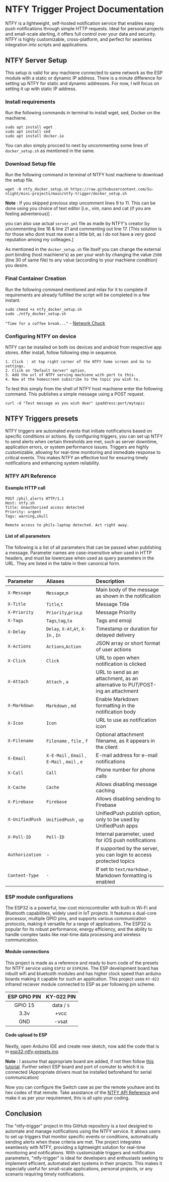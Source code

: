 # NTFY Trigger Project Documentation

NTFY is a lightweight, self-hosted notification service that enables easy push notifications through simple HTTP requests. Ideal for personal projects and small-scale alerting, it offers full control over your data and security. NTFY is highly customizable, cross-platform, and perfect for seamless integration into scripts and applications.

## NTFY Server Setup

This setup is valid for any machiene connected to same network as the ESP module with a static or dynamic IP address. There is a minute difference for setting up NTFY for static and dynamic addresses. For now, I will focus on setting it up with static IP address.

### Install requirements
Run the following commands in terminal to install wget, sed, Docker on the machiene.
```
sudo apt install wget
sudo apt install sed
sudo apt install docker.io
```
You can also simply procced to next by uncommenting some lines of `docker_setup.sh` as mentioned in the same.

### Download Setup file
Run the following command in terminal of NTFY host machiene to download the setup file.
```
wget -O ntfy_docker_setup.sh https://raw.githubusercontent.com/Su-nlight/mini-projects/main/ntfy-trigger/docker_setup.sh
```
**Note** : If you skipped previous step uncomment lines 9 to 11. This can be done using you choice of text editor \[i.e., vim, nano and cat (if you are feeling adventerous)\] .

you can also use actual `server.yml` file as made by NTFY's creator by uncommenting line 16 & line 21 and commenting out line 17. \[This solution is for those who dont trust me even a little bit, as I do not have a very good reputation among my colleages.\]

As mentioned in the `docker_setup.sh` file itself you can change the external port binding (host machiene's) as per your wish by changing the value `2500` (line 30 of same file) to any value (according to your machiene condition) you desire.

### Final Container Creation
Run the following command mentioned and relax for it to complete if requirements are already fulfilled the script will be completed in a few instant.
```
sudo chmod +x ntfy_docker_setup.sh
sudo ./ntfy_docker_setup.sh
```
`"Time for a coffee break..."` - [Network Chuck](https://www.instagram.com/networkchuck)

### Configuring NTFY on device
NTFY can be installed on both ios devices and android from respective app stores. After install, follow following step in sequence.

    1. Click ⋮ at top right corner of the NTFY home screen and Go to settings.
    2. Click on "Default Server" option.
    3. Add the url of NTFY serving machiene with port to this.
    4. Now at the homescreen subscribe to the topic you wish to.

To test this simply from the shell of NTFY host machiene enter the following command. This publishes a simple message using a POST request.

```
curl -d "Test message as you wish dear" ipaddress:port/mytopic
```


## NTFY Triggers presets
NTFY triggers are automated events that initiate notifications based on specific conditions or actions. By configuring triggers, you can set up NTFY to send alerts when certain thresholds are met, such as server downtime, application errors, or system performance issues. Triggers are highly customizable, allowing for real-time monitoring and immediate response to critical events. This makes NTFY an effective tool for ensuring timely notifications and enhancing system reliability.


### NTFY API Reference

#### Example HTTP call

```http
POST /phil_alerts HTTP/1.1
Host: ntfy.sh
Title: Unauthorized access detected
Priority: urgent
Tags: warning,skull

Remote access to phils-laptop detected. Act right away.
```

#### List of all parameters

The following is a list of all parameters that can be passed when publishing a message. Parameter names are case-insensitive when used in HTTP headers, and must be lowercase when used as query parameters in the URL. They are listed in the table in their canonical form.<br><br>

| Parameter | Aliases     | Description                |
| :-------- | :------- | :------------------------- |
| `X-Message` | `Message`,`m` | Main body of the message as shown in the notification |
| `X-Title` | `Title`,`t` | Message Title |
| `X-Priority` | `Priority`,`prio`,`p`  | Message Priority |
| `X-Tags` | `Tags`,`tag`,`ta` | Tags and emoji |
| `X-Delay` | `Delay`, `X-At`,`At`, `X-In` , `In` | Timestamp or duration for delayed delivery |
| `X-Actions` | `Actions`,`Action` | JSON array or short format of user actions |
| `X-Click` | `Click` | URL to open when notification is clicked |
| `X-Attach` | `Attach` , `a` | URL to send as an attachment, as an alternative to PUT/POST-ing an attachment|
| `X-Markdown` | `Markdown` , `md` | Enable Markdown formatting in the notification body|
| `X-Icon` | `Icon` | URL to use as notification icon |
| `X-Filename` | `Filename` , `file` , `f` | Optional attachment filename, as it appears in the client|
| `X-Email` | `X-E-Mail` , `Email` , `E-Mail` , `mail` , `e` | E-mail address for e-mail notifications |
| `X-Call` | `Call` | Phone number for phone calls|
| `X-Cache` | `Cache` | Allows disabling message caching|
| `X-Firebase` | `Firebase` | Allows disabling sending to Firebase |
| `X-UnifiedPush` | `UnifiedPush` , `up` | UnifiedPush publish option, only to be used by UnifiedPush apps |
| `X-Poll-ID` | `Poll-ID` | Internal parameter, used for iOS push notifications |
| `Authorization` | - | If supported by the server, you can login to access protected topics |
| `Content-Type`| `-` | If set to `text/markdown` , Markdown formatting is enabled |


### ESP module configurations
The ESP32 is a powerful, low-cost microcontroller with built-in Wi-Fi and Bluetooth capabilities, widely used in IoT projects. It features a dual-core processor, multiple GPIO pins, and supports various communication protocols, making it versatile for a range of applications. The ESP32 is popular for its robust performance, energy efficiency, and the ability to handle complex tasks like real-time data processing and wireless communication.

#### Module connections

This project is made as a reference and ready to burn code of the presets for NTFY service using `ESP32` or `ESP8266`. The ESP development board has inbuilt wifi and bluetooth modules and has higher clock speed than arduino boards making it capable for such an application. This project uses `KY-022` infrared reciever module connected to ESP as per following pin scheme.

| ESP GPIO PIN | KY-022 PIN |
| :-----: | :-----: |
| GPIO 15 | data / `S` |
| 3.3v | +vcc |
| GND | -vsat |

#### Code upload to ESP

Nextly, open Arduino IDE and create new sketch, now add the code that is in [esp32-ntfy-presets.ino](https://github.com/Su-nlight/mini-projects/blob/main/ntfy-trigger/esp32-ntfy-presets.ino).

**Note** : I assume that appropriate board are added, if not then follow [this tutorial](https://randomnerdtutorials.com/installing-the-esp32-board-in-arduino-ide-windows-instructions). Further select ESP board and port of comuter to which it is connected (Appropriate drivers must be installed beforehand for serial communication)

Now you can configure the Switch case as per the remote youhave and its hex codes of that remote. Take assistance of the [NTFY API Reference](#NTFY-API-Reference) and make it as per your requirement, this is all upto your coding.

## Conclusion
The "ntfy-trigger" project in this GitHub repository is a tool designed to automate and manage notifications using the NTFY service. It allows users to set up triggers that monitor specific events or conditions, automatically sending alerts when these criteria are met. The project integrates seamlessly with NTFY, providing a lightweight solution for real-time monitoring and notifications. With customizable triggers and notification parameters, "ntfy-trigger" is ideal for developers and enthusiasts seeking to implement efficient, automated alert systems in their projects. This makes it especially useful for small-scale applications, personal projects, or any scenario requiring timely notifications.
